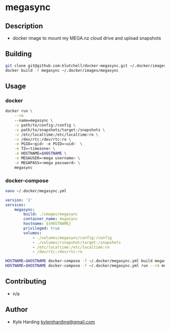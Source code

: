 # megasync #

## Description ##

* docker image to mount my MEGA.nz cloud drive and upload snapshots

## Building ##

```bash
git clone git@github.com:klutchell/docker-megasync.git ~/.docker/images/megasync
docker build -t megasync ~/.docker/images/megasync
```

## Usage ##

### docker ###
```bash
docker run \
    --rm
    --name=megasync \
    -v path/to/config:/config \
    -v path/to/snapshots/target:/snapshots \
    -v /etc/localtime:/etc/localtime:ro \
    -v /dev/rtc:/dev/rtc:ro \
    -e PGID=<gid> -e PUID=<uid>  \
    -e TZ=<timezone> \
    -e HOSTNAME=$HOSTNAME \
    -e MEGAUSER=<mega username> \
    -e MEGAPASS=<mega password> \
    megasync
```

### docker-compose ###
```bash
nano ~/.docker/megasync.yml
```
```yaml
version: '2'
services:
    megasync:
        build: ./images/megasync
        container_name: megasync
        hostname: ${HOSTNAME}
        privileged: true
        volumes:
            - ./volumes/megasync/config:/config
            - ./volumes/rsnapshot/target:/snapshots
            - /etc/localtime:/etc/localtime:ro
            - /dev/rtc:/dev/rtc:ro
```
```bash
HOSTNAME=$HOSTNAME docker-compose -f ~/.docker/megasync.yml build megasync
HOSTNAME=$HOSTNAME docker-compose -f ~/.docker/megasync.yml run --rm megasync
```

## Contributing ##

* n/a

## Author ##

* Kyle Harding <kylemharding@gmail.com>
